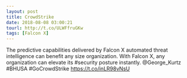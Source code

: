 ```yaml
---
layout: post
title: CrowdStrike
date: 2018-08-08 03:00:21
tourl: http://t.co/ULWFfruGKw
tags: [Falcon X]
---
```

The predictive capabilities delivered by Falcon X automated threat intelligence can benefit any size organization. With Falcon X, any organization can elevate its #security posture instantly. @George_Kurtz #BHUSA #GoCrowdStrike https://t.co/inLR98vNsU
